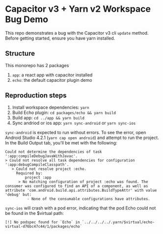 # Capacitor v3 + Yarn v2 Workspace Bug Demo

This repo demonstrates a bug with the Capacitor v3 cli `update` method. Before getting started, ensure you have yarn installed.

## Structure
This monorepo has 2 packages
1. `app`: a react app with capacitor installed
2. `echo`: the default capacitor plugin demo

## Reproduction steps
1. Install workspace dependencies: `yarn`
2. Build Echo plugin: `cd packages/echo && yarn build`
3. Build app: `cd ../app && yarn build`
4. Sync andriod or ios app: `yarn sync-android` or `yarn sync-ios`

`sync-android` is expected to run without errors. To see the error, open Android Studio 4.2.1 (`yarn cap open android`) and attempt to run the project. In the Build Output tab, you'll be met with the following:
```
Could not determine the dependencies of task ':app:compileDebugJavaWithJavac'.
> Could not resolve all task dependencies for configuration ':app:debugCompileClasspath'.
   > Could not resolve project :echo.
     Required by:
         project :app
      > No matching configuration of project :echo was found. The consumer was configured to find an API of a component, as well as attribute 'com.android.build.api.attributes.BuildTypeAttr' with value 'debug' but:
          - None of the consumable configurations have attributes.
```

`sync-ios` will crash with a pod error, indicating that the pod Echo could not be found in the $virtual path:
```
[!] No podspec found for `Echo` in `../../../../.yarn/$virtual/echo-virtual-d76bc47c44/1/packages/echo`
```
